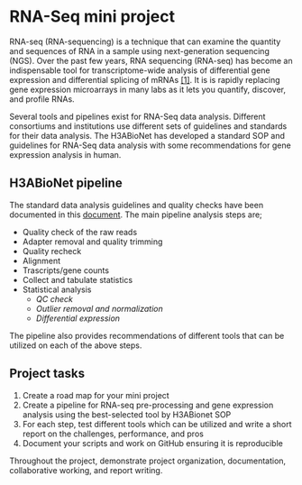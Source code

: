 # RNA-Seq mini project

RNA-seq (RNA-sequencing) is a technique that can examine the quantity and sequences of RNA in a sample using next-generation sequencing (NGS). 
Over the past few years, RNA sequencing (RNA-seq) has become an indispensable tool for transcriptome-wide analysis of differential gene expression and differential splicing of mRNAs [[1]](https://www.nature.com/articles/s41576-019-0150-2). It is is rapidly replacing gene expression microarrays in many labs as it lets you quantify, discover, and profile RNAs.

Several tools and pipelines exist for RNA-Seq data analysis. Different consortiums and institutions use different sets of guidelines and standards for their
data analysis. The H3ABioNet has developed a standard SOP and guidelines for RNA-Seq data analysis with some recommendations for gene expression analysis in human.


## H3ABioNet pipeline
The standard data analysis guidelines and quality checks have been documented in this [document](https://h3abionet.github.io/H3ABionet-SOPs/RNA-Seq). 
The main pipeline analysis steps are;
  - Quality check of the raw reads
  - Adapter removal and quality trimming 
  - Quality recheck
  - Alignment
  - Trascripts/gene counts
  - Collect and tabulate statistics
  - Statistical analysis
      - *QC check*
      - *Outlier removal and normalization*
      - *Differential expression*
        
The pipeline also provides recommendations of different tools that can be utilized on each of the above steps.

## Project tasks
1. Create a road map for your mini project
2. Create a pipeline for RNA-seq pre-processing and gene expression analysis using the best-selected tool by H3ABionet SOP
3. For each step, test different tools which can be utilized and write a short report on the challenges, performance, and pros
4. Document your scripts and work on GitHub ensuring it is reproducible

Throughout the project, demonstrate project organization, documentation, collaborative working, and report writing.

